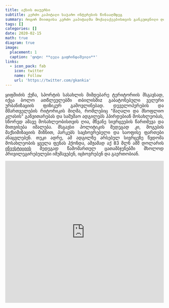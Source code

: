 ```yaml
---
title: აქსის თაუერსი
subtitle: კერძო კაპიტალი საჯარო ინტერესის წინააღმდეგ
summary: როგორ მიითვისა კერძო კაპიტალმა მოქალაქეებისთვის განკუთვნილი ღია სივრცე
tags: []
categories: []
date: 2020-02-15
math: true
diagram: true
image:
  placement: 1
  caption: 'ფოტო: **ლელა გაფრინდაშვილი**'
links:
  - icon_pack: fab
    icon: twitter
    name: Follow
    url: 'https://twitter.com/gkankia'
---
```

<p align="justify">
ყიფშიძის ქუჩა, სპორტის სასახლის მიმდებარე ტერიტორიის მსგავსად, იქცა ბოლო ათწლეულებში თბილისშიz გაბატონებული ველური ურბანიზაციის ფიზიკურ გამოვლინებად. დეველოპერების და მმართველების რიტორიკის მიღმა, რომლებიც "მაღალი და მსოფლიო კლასის" განვითარებას და სამუშაო ადგილებს ჰპირდებიან მოსახლეობას, სწორედ ამავე მოსახლეობისთვის ღია, მწვანე სივრცეების წართმევა და მითვისება იმალება. მსგავსი პოლიტიკის შედეგად კი, მოგების მაქსიმიზაციის მიზნით, პარკებს საცხოვრებელი და საოფისე ფართები ანაცვლებენ. თუკი ადრე, ამ ადგილზე არსებულ სივრცეზე წვდომა მოსახლეობის ყველა ფენას ჰქონდა, ამჟამად აქ 83 მლნ აშშ დოლარის <a href="http://axistowers.ge/about-developer/">ინვესტიციის</a> შედეგად წამომართულ ცათამბჯენებში მხოლოდ პრივილეგირებულები იმუშავებენ, იცხოვრებენ და გაერთობიან.</p>

<div>
<iframe frameborder="0" class="juxtapose" width="100%" height="450" src="https://cdn.knightlab.com/libs/juxtapose/latest/embed/index.html?uid=e088364c-3774-11e9-9dba-0edaf8f81e27"></iframe>
</div>
